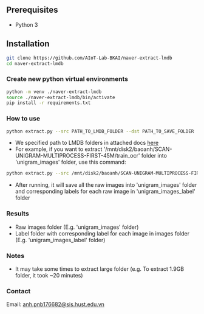 ## Prerequisites
- Python 3

## Installation
```bash
git clone https://github.com/AIoT-Lab-BKAI/naver-extract-lmdb
cd naver-extract-lmdb
```

### Create new python virtual environments
```bash
python -m venv ./naver-extract-lmdb
source ./naver-extract-lmdb/bin/activate
pip install -r requirements.txt
```

### How to use
```bash
python extract.py --src PATH_TO_LMDB_FOLDER --dst PATH_TO_SAVE_FOLDER
```
- We specified path to LMDB folders in attached docs [here](https://docs.google.com/document/d/1LJGBUyaMGCErbZcS2aOcZptwKKvYHtrBCeUg9-EnxiU/edit?usp=sharing)
- For example, if you want to extract '/mnt/disk2/baoanh/SCAN-UNIGRAM-MULTIPROCESS-FIRST-45M/train_ocr' folder into 'unigram_images' folder, use this command:
```bash
python extract.py --src /mnt/disk2/baoanh/SCAN-UNIGRAM-MULTIPROCESS-FIRST-45M/train_ocr --dst unigram_images

```
- After running, it will save all the raw images into 'unigram_images' folder and corresponding labels for each raw image in 'unigram_images_label' folder

### Results
- Raw images folder (E.g. 'unigram_images' folder)
- Label folder with corresponding label for each image in images folder (E.g. 'unigram_images_label' folder)

### Notes
- It may take some times to extract large folder (e.g. To extract 1.9GB folder, it took ~20 minutes)

### Contact
Email: anh.pnb176682@sis.hust.edu.vn